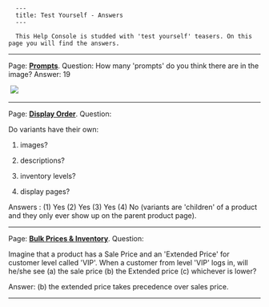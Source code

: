 
      ---
      title: Test Yourself - Answers
      ---

      This Help Console is studded with 'test yourself' teasers. On this page you will find the answers.  
  
  

* * *

  
Page: **[Prompts](default.aspx?pageid=prompts)**. Question: How many 'prompts' do you think there are in the image? Answer: 19   
  
 ![](images/1417524927693.png)  

* * *

  
Page: **[Display Order](default.aspx?pageid=display_order)**. Question:  
  

Do variants have their own:

1.  images?
    
2.  descriptions?
    
3.  inventory levels?
    
4.  display pages?
    

  
Answers : (1) Yes (2) Yes (3) Yes (4) No (variants are 'children' of a product and they only ever show up on the parent product page).

  

* * *

  
Page: **[Bulk Prices & Inventory](default.aspx?pageid=bulk_prices___inventory)**. Question:  
  
Imagine that a product has a Sale Price and an 'Extended Price' for customer level called 'VIP'. When a customer from level 'VIP' logs in, will he/she see (a) the sale price (b) the Extended price (c) whichever is lower?   
  
Answer: (b) the extended price takes precedence over sales price.  
  

* * *
      